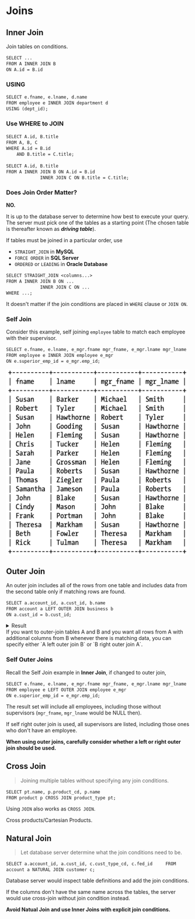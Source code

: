 # Joins

## Inner Join

Join tables on conditions.

```mysql
SELECT ...
FROM A INNER JOIN B
ON A.id = B.id
```

### USING

```mysql
SELECT e.fname, e.lname, d.name
FROM employee e INNER JOIN department d
USING (dept_id);
```

### Use WHERE to JOIN

```mysql
SELECT A.id, B.title
FROM A, B, C
WHERE A.id = B.id
	AND B.title = C.title;

SELECT A.id, B.title
FROM A INNER JOIN B ON A.id = B.id
			 INNER JOIN C ON B.title = C.title;
```

### Does Join Order Matter?

**NO.**

It is up to the database server to determine how best to execute your query. The server must pick one of the tables as a starting point (The chosen table is thereafter known as **_driving table_**).

If tables must be joined in a particular order, use

- `STRAIGHT_JOIN` in **MySQL**
- `FORCE ORDER` in **SQL Server**
- `ORDERED` or `LEADING` in **Oracle Database**

```mysql
SELECT STRAIGHT_JOIN <columns...>
FROM A INNER JOIN B ON ...
			 INNER JOIN C ON ...
WHERE ...;
```

It doesn't matter if the join conditions are placed in `WHERE` clause or `JOIN ON`.

### Self Join

Consider this example, self joining `employee` table to match each employee with their supervisor.

```mysql
SELECT e.fname, e.lname, e_mgr.fname mgr_fname, e_mgr.lname mgr_lname
FROM employee e INNER JOIN employee e_mgr
ON e.superior_emp_id = e_mgr.emp_id;
```

<img src="Joins.assets/image-20200823170549477.png" alt="image-20200823170549477" width="500" />

## Outer Join

An outer join includes all of the rows from one table and includes data from the second table only if matching rows are found.

```mysql
SELECT a.account_id, a.cust_id, b.name
FROM account a LEFT OUTER JOIN business b
ON a.cust_id = b.cust_id;
```

<details>
<summary>Result</summary>
<img src="Joins.assets/image-20200823170041027.png" alt="image-20200823170549477" width="500" />
</details>
If you want to outer-join tables A and B and you want all rows from A with additional columns from B whenever there is matching data, you can specify either `A left outer join B` or `B right outer join A`.

### Self Outer Joins

Recall the Self Join example in **Inner Join**, if changed to outer join,

```mysql
SELECT e.fname, e.lname, e_mgr.fname mgr_fname, e_mgr.lname mgr_lname
FROM employee e LEFT OUTER JOIN employee e_mgr
ON e.superior_emp_id = e_mgr.emp_id;
```

The result set will include all employees, including those without supervisors (`mgr_fname`, `mgr_lname` would be NULL then).

If self right outer join is used, all supervisors are listed, including those ones who don't have an employee.

**When using outer joins, carefully consider whether a left or right outer join should be used.**

## Cross Join

> Joining multiple tables without specifying any join conditions.

```mysql
SELECT pt.name, p.product_cd, p.name
FROM product p CROSS JOIN product_type pt;
```

Using `JOIN` also works as `CROSS JOIN`.

Cross products/Cartesian Products.

## Natural Join

> Let database server determine what the join conditions need to be.

```mysql
SELECT a.account_id, a.cust_id, c.cust_type_cd, c.fed_id     FROM account a NATURAL JOIN customer c;
```

Database server would inspect table definitions and add the join conditions.

If the columns don't have the same name across the tables, the server would use cross-join without join condition instead.

**Avoid Natual Join and use Inner Joins with explicit join conditions.**

